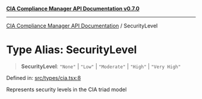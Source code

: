 [**CIA Compliance Manager API Documentation v0.7.0**](../README.md)

***

[CIA Compliance Manager API Documentation](../globals.md) / SecurityLevel

# Type Alias: SecurityLevel

> **SecurityLevel**: `"None"` \| `"Low"` \| `"Moderate"` \| `"High"` \| `"Very High"`

Defined in: [src/types/cia.tsx:8](https://github.com/Hack23/cia-compliance-manager/blob/main/src/types/cia.tsx#L8)

Represents security levels in the CIA triad model
